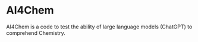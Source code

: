 # AI4Chem
AI4Chem is a code to test the ability of large language models (ChatGPT) to comprehend Chemistry.
